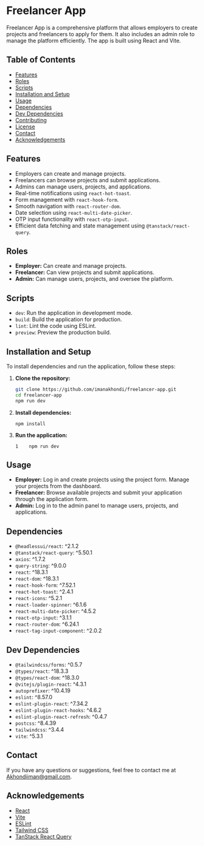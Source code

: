 # Freelancer App

Freelancer App is a comprehensive platform that allows employers to create projects and freelancers to apply for them. It also includes an admin role to manage the platform efficiently. The app is built using React and Vite.

## Table of Contents

- [Features](#features)
- [Roles](#roles)
- [Scripts](#scripts)
- [Installation and Setup](#installation-and-setup)
- [Usage](#usage)
- [Dependencies](#dependencies)
- [Dev Dependencies](#dev-dependencies)
- [Contributing](#contributing)
- [License](#license)
- [Contact](#contact)
- [Acknowledgements](#acknowledgements)

## Features

- Employers can create and manage projects.
- Freelancers can browse projects and submit applications.
- Admins can manage users, projects, and applications.
- Real-time notifications using `react-hot-toast`.
- Form management with `react-hook-form`.
- Smooth navigation with `react-router-dom`.
- Date selection using `react-multi-date-picker`.
- OTP input functionality with `react-otp-input`.
- Efficient data fetching and state management using `@tanstack/react-query`.

## Roles

- **Employer:** Can create and manage projects.
- **Freelancer:** Can view projects and submit applications.
- **Admin:** Can manage users, projects, and oversee the platform.

## Scripts

- `dev`: Run the application in development mode.
- `build`: Build the application for production.
- `lint`: Lint the code using ESLint.
- `preview`: Preview the production build.

## Installation and Setup

To install dependencies and run the application, follow these steps:

1. **Clone the repository:**

   ```bash
   git clone https://github.com/imanakhondi/freelancer-app.git
   cd freelancer-app
   npm run dev
   ```
2. **Install dependencies:**

   ```**
   npm install
   ```
3. **Run the application:**

   ```
   1    npm run dev
   ```

## Usage

* **Employer:** Log in and create projects using the project form. Manage your projects from the dashboard.
* **Freelancer:** Browse available projects and submit your application through the application form.
* **Admin:** Log in to the admin panel to manage users, projects, and applications.

## Dependencies

* `@headlessui/react`: ^2.1.2
* `@tanstack/react-query`: ^5.50.1
* `axios`: ^1.7.2
* `query-string`: ^9.0.0
* `react`: ^18.3.1
* `react-dom`: ^18.3.1
* `react-hook-form`: ^7.52.1
* `react-hot-toast`: ^2.4.1
* `react-icons`: ^5.2.1
* `react-loader-spinner`: ^6.1.6
* `react-multi-date-picker`: ^4.5.2
* `react-otp-input`: ^3.1.1
* `react-router-dom`: ^6.24.1
* `react-tag-input-component`: ^2.0.2

## Dev Dependencies

* `@tailwindcss/forms`: ^0.5.7
* `@types/react`: ^18.3.3
* `@types/react-dom`: ^18.3.0
* `@vitejs/plugin-react`: ^4.3.1
* `autoprefixer`: ^10.4.19
* `eslint`: ^8.57.0
* `eslint-plugin-react`: ^7.34.2
* `eslint-plugin-react-hooks`: ^4.6.2
* `eslint-plugin-react-refresh`: ^0.4.7
* `postcss`: ^8.4.39
* `tailwindcss`: ^3.4.4
* `vite`: ^5.3.1

## Contact

If you have any questions or suggestions, feel free to contact me at [Akhondiiman@gmail.com]().

## Acknowledgements

* [React](https://reactjs.org/)
* [Vite](https://vitejs.dev/)
* [ESLint](https://eslint.org/)
* [Tailwind CSS](https://tailwindcss.com/)
* [TanStack React Query]()
